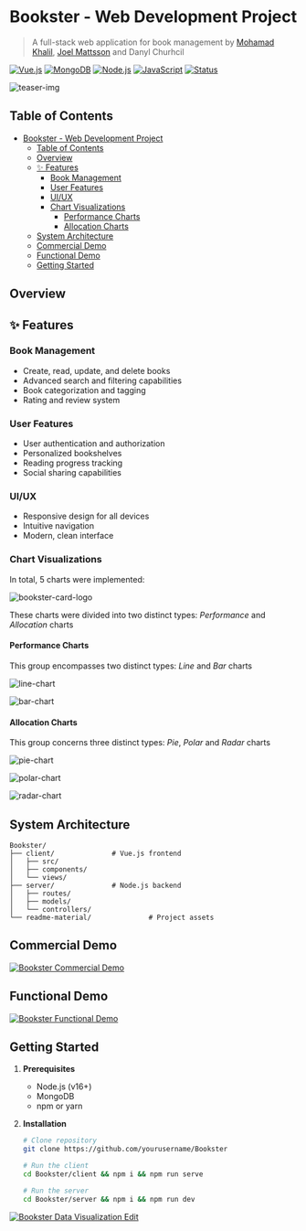 # Bookster - Web Development Project

> A full-stack web application for book management by [Mohamad Khalil](https://github.com/Chef03), [Joel Mattsson](https://github.com/mrjex) and Danyl Churhcil

[![Vue.js](https://img.shields.io/badge/Vue.js-v3-green)](https://vuejs.org/)
[![MongoDB](https://img.shields.io/badge/MongoDB-v5-brightgreen)](https://www.mongodb.com/)
[![Node.js](https://img.shields.io/badge/Node.js-v16-blue)](https://nodejs.org/)
[![JavaScript](https://img.shields.io/badge/JavaScript-ES6+-yellow)](https://www.javascript.com/)
[![Status](https://img.shields.io/badge/Status-Completed-success)](https://github.com/yourusername/Bookster)


![teaser-img](readme-material/teaser.png)


## Table of Contents
- [Bookster - Web Development Project](#bookster---web-development-project)
  - [Table of Contents](#table-of-contents)
  - [Overview](#overview)
  - [✨ Features](#-features)
    - [Book Management](#book-management)
    - [User Features](#user-features)
    - [UI/UX](#uiux)
    - [Chart Visualizations](#chart-visualizations)
      - [Performance Charts](#performance-charts)
      - [Allocation Charts](#allocation-charts)
  - [System Architecture](#system-architecture)
  - [Commercial Demo](#commercial-demo)
  - [Functional Demo](#functional-demo)
  - [Getting Started](#getting-started)

## Overview

## ✨ Features

### Book Management
- Create, read, update, and delete books
- Advanced search and filtering capabilities
- Book categorization and tagging
- Rating and review system

### User Features
- User authentication and authorization
- Personalized bookshelves
- Reading progress tracking
- Social sharing capabilities

### UI/UX
- Responsive design for all devices
- Intuitive navigation
- Modern, clean interface


### Chart Visualizations

In total, 5 charts were implemented:

![bookster-card-logo](readme-material/bookster-card-logo-final.png)

These charts were divided into two distinct types: *Performance* and *Allocation* charts


#### Performance Charts

This group encompasses two distinct types: *Line* and *Bar* charts

![line-chart](readme-material/linechart.png)

![bar-chart](readme-material/bar-chart.PNG)


#### Allocation Charts

This group concerns three distinct types: *Pie*, *Polar* and *Radar* charts

![pie-chart](readme-material/pie-chart.PNG)

![polar-chart](readme-material/polar-chart.PNG)

![radar-chart](readme-material/radar-chart.PNG)


## System Architecture

```
Bookster/
├── client/              # Vue.js frontend
│   ├── src/
│   ├── components/
│   └── views/
├── server/              # Node.js backend
│   ├── routes/
│   ├── models/
│   └── controllers/
└── readme-material/              # Project assets
```


## Commercial Demo

[![Bookster Commercial Demo](https://img.youtube.com/vi/3EczvSPDzhU/maxresdefault.jpg)](https://www.youtube.com/watch?v=3EczvSPDzhU)


## Functional Demo

[![Bookster Functional Demo](https://img.youtube.com/vi/6DpyRPPL0jI/maxresdefault.jpg)](https://www.youtube.com/watch?v=6DpyRPPL0jI)


## Getting Started

1. **Prerequisites**
   - Node.js (v16+)
   - MongoDB
   - npm or yarn

2. **Installation**
   ```bash
   # Clone repository
   git clone https://github.com/yourusername/Bookster

   # Run the client
   cd Bookster/client && npm i && npm run serve

   # Run the server
   cd Bookster/server && npm i && npm run dev
   ```


[![Bookster Data Visualization Edit](https://img.youtube.com/vi/5A1JjzypApU/maxresdefault.jpg)](https://www.youtube.com/watch?v=5A1JjzypApU)
